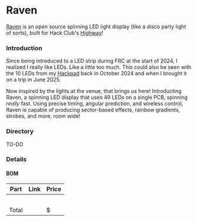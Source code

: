 # Raven

[Raven](https://github.com/HenryLi-0/raven/) is an open source spinning LED light display (like a disco party light of sorts), built for Hack Club's [Highway](https://highway.hackclub.com/)! 


### Introduction
Since being introduced to a LED strip during FRC at the start of 2024, I realized I really like LEDs. Like a little too much. This could also be seen with the 10 LEDs from my [Hackpad](https://github.com/hackclub/hackpad/pull/224) back in October 2024 and when I brought it on a trip in June 2025. 

Now inspired by the lights at the venue, that brings us here! Introducting Raven, a spinning LED display that uses 49 LEDs on a single PCB, spinning *really* fast. Using precise timing, angular prediction, and wireless control, Raven is capable of producing sector-based effects, rainbow gradients, strobes, and more, room wide!

### Directory

TO-DO

### Details

#### BOM

|          Part          |     Link     |   Price   |
|------------------------|--------------|-----------|
|                        |              |           |
|                        |              |           |
|                        |              |           |
|                        |              |           |
|                        |              |           |
| Total                  |              |   $       |